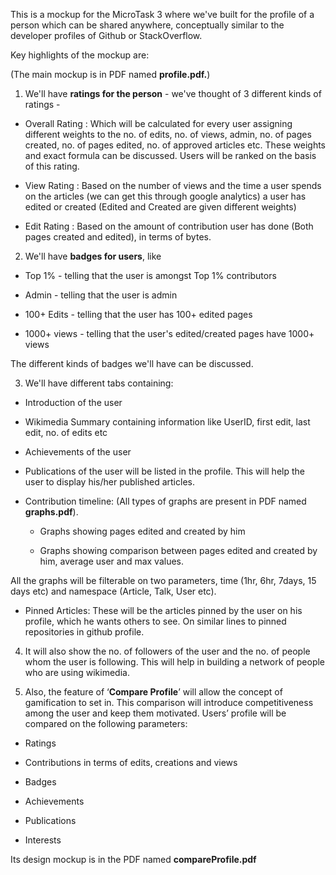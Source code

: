 This is a mockup for the MicroTask 3 where we've built for the profile of a person which can be shared anywhere, conceptually similar to the developer profiles of Github or StackOverflow.

Key highlights of the mockup are:

(The main mockup is in PDF named **profile.pdf.**)

1. We'll have **ratings for the person** - we've thought of 3 different kinds of ratings - 

* Overall Rating : Which will be calculated for every user assigning different weights to the no. of edits, no. of views, admin, no. of pages created, no. of pages edited, no. of  approved articles etc. These weights and exact formula can be discussed. Users will be ranked on the basis of this rating.

* View Rating :  Based on the number of views and the time a user spends on the articles (we can get this through google analytics) a user has edited or created (Edited and Created are given different weights)

* Edit Rating : Based on the amount of contribution user has done (Both pages created and edited), in terms of bytes.

2. We'll have **badges for users**, like 

* Top 1% - telling that the user is amongst Top 1% contributors

* Admin - telling that the user is admin

* 100+ Edits - telling that the user has 100+ edited pages

* 1000+ views - telling that the user's edited/created pages have 1000+ views

The different kinds of badges we'll have can be discussed.

3. We'll have different tabs containing: 

* Introduction of the user

* Wikimedia Summary containing information like UserID, first edit, last edit, no. of edits etc

* Achievements of the user

* Publications of the user will be listed in the profile. This will help the user to display his/her published articles.

* Contribution timeline: (All types of graphs are present in PDF named **graphs.pdf**).

    * Graphs showing pages edited and created by him

    * Graphs showing comparison between pages edited and created by him, average user and max values.

All the graphs will be filterable on two parameters, time (1hr, 6hr, 7days, 15 days etc) and namespace (Article, Talk, User etc).

* Pinned Articles: These will be the articles pinned by the user on his profile, which he wants others to see. On similar lines to pinned repositories in github profile.

4. It will also show the no. of followers of the user and the no. of people whom the user is following. This will help in building a network of people who are using wikimedia.

5. Also, the feature of ‘**Compare Profile**’ will allow the concept of gamification to set in. This comparison will introduce competitiveness among the user and keep them motivated. Users’ profile will be compared on the following parameters:

* Ratings 

* Contributions in terms of edits, creations and views

* Badges

* Achievements

* Publications

* Interests

Its design mockup is in the PDF named **compareProfile.pdf**

